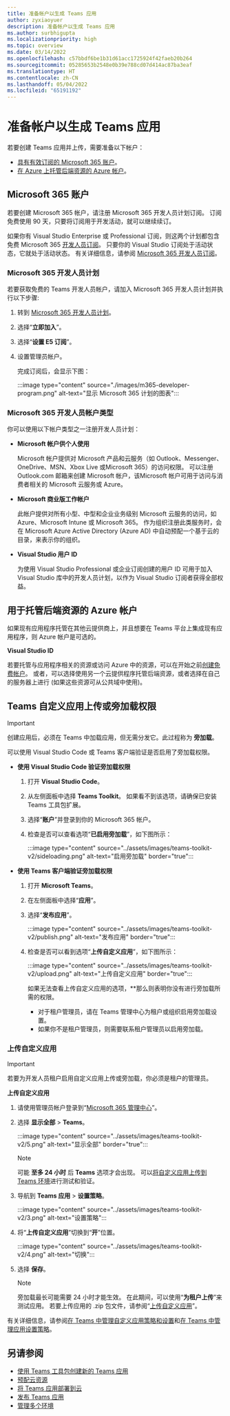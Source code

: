 ```yaml
---
title: 准备帐户以生成 Teams 应用
author: zyxiaoyuer
description: 准备帐户以生成 Teams 应用
ms.author: surbhigupta
ms.localizationpriority: high
ms.topic: overview
ms.date: 03/14/2022
ms.openlocfilehash: c57bbdf6be1b31d61acc1725924f42faeb20b264
ms.sourcegitcommit: 05285653b2548e0b39e788cd07d414ac87ba3eaf
ms.translationtype: HT
ms.contentlocale: zh-CN
ms.lasthandoff: 05/04/2022
ms.locfileid: "65191192"
---
```

# <a name="prepare-accounts-to-build-teams-apps"></a>准备帐户以生成 Teams 应用

若要创建 Teams 应用并上传，需要准备以下帐户：

* [具有有效订阅的 Microsoft 365 账户](accounts.md#microsoft-365-account)。
* [在 Azure 上托管后端资源的 Azure 帐户](accounts.md#azure-account-to-host-backend-resources)。

## <a name="microsoft-365-account"></a>Microsoft 365 账户

若要创建 Microsoft 365 帐户，请注册 Microsoft 365 开发人员计划订阅。 订阅免费使用 90 天，只要将订阅用于开发活动，就可以继续续订。

如果你有 Visual Studio Enterprise 或 Professional 订阅，则这两个计划都包含免费 Microsoft 365 [开发人员订阅](https://aka.ms/MyVisualStudioBenefits)。 只要你的 Visual Studio 订阅处于活动状态，它就处于活动状态。 有关详细信息，请参阅 [Microsoft 365 开发人员订阅](https://developer.microsoft.com/microsoft-365/dev-program)。

### <a name="microsoft-365-developer-program"></a>Microsoft 365 开发人员计划

若要获取免费的 Teams 开发人员帐户，请加入 Microsoft 365 开发人员计划并执行以下步骤:

1. 转到 [Microsoft 365 开发人员计划](https://developer.microsoft.com/microsoft-365/dev-program)。
2. 选择“**立即加入**”。
3. 选择“**设置 E5 订阅**”。
4. 设置管理员帐户。

   完成订阅后，会显示下图：

    :::image type="content" source="./images/m365-developer-program.png" alt-text="显示 Microsoft 365 计划的图表":::

### <a name="microsoft-365-developer-account-types"></a>Microsoft 365 开发人员帐户类型

你可以使用以下帐户类型之一注册开发人员计划：

- **Microsoft 帐户供个人使用**

    Microsoft 帐户提供对 Microsoft 产品和云服务（如 Outlook、Messenger、OneDrive、MSN、Xbox Live 或Microsoft 365）的访问权限。 可以注册 Outlook.com 邮箱来创建 Microsoft 帐户，该Microsoft 帐户可用于访问与消费者相关的 Microsoft 云服务或 Azure。

- **Microsoft 商业版工作帐户**

     此帐户提供对所有小型、中型和企业业务级别 Microsoft 云服务的访问，如 Azure、Microsoft Intune 或 Microsoft 365。 作为组织注册此类服务时，会在 Microsoft Azure Active Directory (Azure AD) 中自动预配一个基于云的目录，来表示你的组织。

- **Visual Studio 用户 ID**

    为使用 Visual Studio Professional 或企业订阅创建的用户 ID 可用于加入 Visual Studio 库中的开发人员计划，以作为 Visual Studio 订阅者获得全部权益。

## <a name="azure-account-to-host-backend-resources"></a>用于托管后端资源的 Azure 帐户

如果现有应用程序托管在其他云提供商上，并且想要在 Teams 平台上集成现有应用程序，则 Azure 帐户是可选的。

**Visual Studio ID**

若要托管与应用程序相关的资源或访问 Azure 中的资源，可以在开始之前[创建免费帐户](https://azure.microsoft.com/free/)。 或者，可以选择使用另一个云提供程序托管后端资源，或者选择在自己的服务器上进行 (如果这些资源可从公共域中使用)。

## <a name="teams-custom-app-upload-or-sideload-permission"></a>Teams 自定义应用上传或旁加载权限

> [!IMPORTANT]
> 创建应用后，必须在 Teams 中加载应用，但无需分发它。此过程称为 **旁加载**。

   可以使用 Visual Studio Code 或 Teams 客户端验证是否启用了旁加载权限。

* **使用 Visual Studio Code 验证旁加载权限**

    1. 打开 **Visual Studio Code**。
    1. 从左侧面板中选择 **Teams Toolkit**。 如果看不到该选项，请确保已安装 Teams 工具包扩展。
    1. 选择“**账户**”并登录到你的 Microsoft 365 帐户。
    1. 检查是否可以查看选项“**已启用旁加载**”，如下图所示：

       :::image type="content" source="../assets/images/teams-toolkit-v2/sideloading.png" alt-text="启用旁加载" border="true":::

* **使用 Teams 客户端验证旁加载权限**

    1. 打开 **Microsoft Teams**。
    2. 在左侧面板中选择“**应用**”。
    3. 选择“**发布应用**”。

       :::image type="content" source="../assets/images/teams-toolkit-v2/publish.png" alt-text="发布应用" border="true":::

    4. 检查是否可以看到选项“**上传自定义应用**”，如下图所示：

       :::image type="content" source="../assets/images/teams-toolkit-v2/upload.png" alt-text="上传自定义应用" border="true":::

        如果无法查看上传自定义应用的选项，**那么则表明你没有进行旁加载所需的权限。
        * 对于租户管理员，请在 Teams 管理中心为租户或组织启用旁加载设置。
        * 如果你不是租户管理员，则需要联系租户管理员以启用旁加载。

### <a name="upload-your-custom-app"></a>上传自定义应用

> [!IMPORTANT]
> 若要为开发人员租户启用自定义应用上传或旁加载，你必须是租户的管理员。

**上传自定义应用**

1. 请使用管理员帐户登录到“[Microsoft 365 管理中心](https://admin.microsoft.com/Adminportal/Home?source=applauncher#/homepage#/)”。

2. 选择 **显示全部** > **Teams**。

    :::image type="content" source="../assets/images/teams-toolkit-v2/5.png" alt-text="显示全部" border="true":::

   > [!Note]
   > 可能 **至多 24 小时** 后 **Teams** 选项才会出现。 可以[将自定义应用上传到 Teams 环境](/microsoftteams/upload-custom-apps)进行测试和验证。

3. 导航到 **Teams 应用** > **设置策略**。

   :::image type="content" source="../assets/images/teams-toolkit-v2/3.png" alt-text="设置策略":::

4. 将“**上传自定义应用**”切换到“**开**”位置。

   :::image type="content" source="../assets/images/teams-toolkit-v2/4.png" alt-text="切换":::

5. 选择 **保存**。

   > [!Note]
   > 旁加载最长可能需要 24 小时才能生效。 在此期间，可以使用“**为租户上传**”来测试应用。 若要上传应用的 .zip 包文件，请参阅“[上传自定义应用](/microsoftteams/teams-app-setup-policies)”。

有关详细信息，请参阅[在 Teams 中管理自定义应用策略和设置](/microsoftteams/teams-custom-app-policies-and-settings)和[在 Teams 中管理应用设置策略](/microsoftteams/teams-app-setup-policies)。

## <a name="see-also"></a>另请参阅

* [使用 Teams 工具包创建新的 Teams 应用](create-new-project.md)
* [预配云资源](provision.md)
* [将 Teams 应用部署到云](deploy.md)
* [发布 Teams 应用](../concepts/deploy-and-publish/appsource/publish.md)
* [管理多个环境](TeamsFx-multi-env.md)